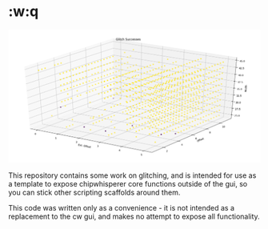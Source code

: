 # :w:q

![Just for fun](fun/b.png)

This repository contains some work on glitching, and is intended for use as a template to expose chipwhisperer core functions outside of the gui, so you can stick other scripting scaffolds around them.

This code was written only as a convenience - it is not intended as a replacement to the cw gui, and makes no attempt to expose all functionality.

